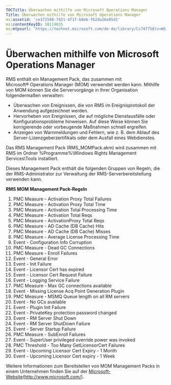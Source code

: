 ```yaml
---
TOCTitle: Überwachen mithilfe von Microsoft Operations Manager
Title: Überwachen mithilfe von Microsoft Operations Manager
ms:assetid: 'ce372598-7421-4f1f-b8eb-f62da26e85d1'
ms:contentKeyID: 18119015
ms:mtpsurl: 'https://technet.microsoft.com/de-de/library/Cc747758(v=WS.10)'
---
```


Überwachen mithilfe von Microsoft Operations Manager
====================================================

RMS enthält ein Management Pack, das zusammen mit Microsoft® Operations Manager (MOM) verwendet werden kann. Mithilfe von MOM können Sie die Servervorgänge in Ihrer Organisation folgendermaßen verwalten:

-   Überwachen von Ereignissen, die von RMS im Ereignisprotokoll der Anwendung aufgezeichnet werden.
-   Hervorheben von Ereignissen, die auf mögliche Dienstausfälle oder Konfigurationsprobleme hinweisen. Auf diese Weise können Sie korrigierende oder vorbeugende Maßnahmen schnell ergreifen.
-   Anzeigen von Warnmeldungen und Fehlern, wie z. B. dem Ablauf des Server-Lizenzgeberzertifikats oder dem Ausfall eines Webdienstes.

Das RMS Management Pack (RMS\_MOMPack.akm) wird zusammen mit RMS im Ordner %Programme%\\Windows Rights Management Services\\Tools installiert.

Dieses Management Pack enthält die folgenden Gruppen von Regeln, die der RMS-Administrator zur Verwaltung der RMS-Serverbereitstellung verwenden kann.

**RMS MOM Management Pack-Regeln**

1.  PMC Measure - Activation Proxy Total Failures
2.  PMC Measure - Activation Proxy Total Time
3.  PMC Measure - Activation Total Processing Time
4.  PMC Measure - Activation Total Reqs
5.  PMC Measure - ActivationProxy Total Reqs
6.  PMC Measure - AD Cache (DB Cache) Hits
7.  PMC Measure - AD Cache (DB Cache) Misses
8.  PMC Measure - Average License Processing Time
9.  Event - Configuration Info Corruption
10. PMC Measure - Dead GC Connections
11. PMC Measure - Enroll Failures
12. Event - General Error
13. Event - Init Failure
14. Event - Licensor Cert has expired
15. Event - Licensor Cert Request Failure
16. Event - Logging Service Failure
17. PMC Measure - Max GC connections available
18. Event - Missing License Acq Point Generation Plugin
19. PMC Measure - MSMQ Queue length on all RM servers
20. Event - No GCs available
21. Event - Plugin Init Failure
22. Event - PrivateKey protection password changed
23. Event - RM Server Shut Down
24. Event - RM Server ShutDown Failure
25. Event - Server Startup Failure
26. PMC Measure - SubEnroll Failures
27. Event - SuperUser privileged override power was invoked
28. PMC Threshold - Too Many GetLicensorCert Failures
29. Event - Upcoming Licensor Cert Expiry - 1 Month
30. Event - Upcoming Licensor Cert expiry - 1 Week

Weitere Informationen zum Bereitstellen von MOM Management Packs in einem Unternehmen finden Sie auf der [Microsoft-Website](http://www.microsoft.com/)(http://www.microsoft.com/).